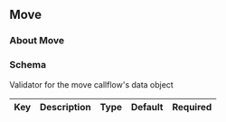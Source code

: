 ## Move

### About Move

### Schema

Validator for the move callflow's data object

Key | Description | Type | Default | Required
--- | ----------- | ---- | ------- | --------

